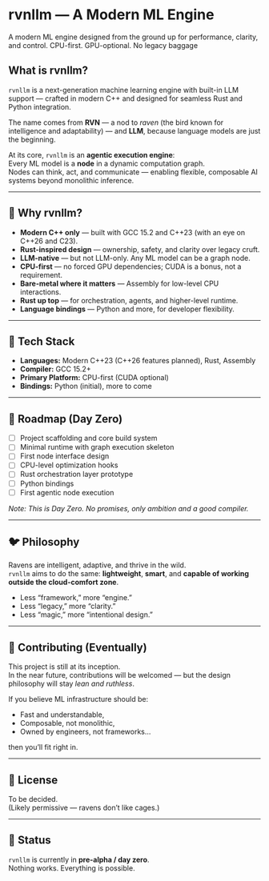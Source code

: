 # rvnllm — A Modern ML Engine

A modern ML engine designed from the ground up for performance, clarity, and control. CPU-first. GPU-optional. No legacy baggage

## What is rvnllm?

`rvnllm` is a next-generation machine learning engine with built-in LLM support — crafted in modern C++ and designed for seamless Rust and Python integration.

The name comes from **RVN** — a nod to *raven* (the bird known for intelligence and adaptability) — and **LLM**, because language models are just the beginning.

At its core, `rvnllm` is an **agentic execution engine**:  
Every ML model is a **node** in a dynamic computation graph.  
Nodes can think, act, and communicate — enabling flexible, composable AI systems beyond monolithic inference.

---

## 🧠 Why rvnllm?

- **Modern C++ only** — built with GCC 15.2 and C++23 (with an eye on C++26 and C23).
- **Rust-inspired design** — ownership, safety, and clarity over legacy cruft.
- **LLM-native** — but not LLM-only. Any ML model can be a graph node.
- **CPU-first** — no forced GPU dependencies; CUDA is a bonus, not a requirement.
- **Bare-metal where it matters** — Assembly for low-level CPU interactions.
- **Rust up top** — for orchestration, agents, and higher-level runtime.
- **Language bindings** — Python and more, for developer flexibility.

---

## 🧰 Tech Stack

- **Languages:** Modern C++23 (C++26 features planned), Rust, Assembly  
- **Compiler:** GCC 15.2+  
- **Primary Platform:** CPU-first (CUDA optional)  
- **Bindings:** Python (initial), more to come

---

## 📅 Roadmap (Day Zero)

- [ ] Project scaffolding and core build system  
- [ ] Minimal runtime with graph execution skeleton  
- [ ] First node interface design  
- [ ] CPU-level optimization hooks  
- [ ] Rust orchestration layer prototype  
- [ ] Python bindings  
- [ ] First agentic node execution

*Note: This is Day Zero. No promises, only ambition and a good compiler.*

---

## 🐦 Philosophy

Ravens are intelligent, adaptive, and thrive in the wild.  
`rvnllm` aims to do the same: **lightweight**, **smart**, and **capable of working outside the cloud-comfort zone**.

- Less “framework,” more “engine.”  
- Less “legacy,” more “clarity.”  
- Less “magic,” more “intentional design.”

---

## 🤝 Contributing (Eventually)

This project is still at its inception.  
In the near future, contributions will be welcomed — but the design philosophy will stay *lean and ruthless*.

If you believe ML infrastructure should be:

- Fast and understandable,  
- Composable, not monolithic,  
- Owned by engineers, not frameworks…

then you’ll fit right in.

---

## 📜 License

To be decided.  
(Likely permissive — ravens don’t like cages.)

---

## 🧭 Status

`rvnllm` is currently in **pre-alpha / day zero**.  
Nothing works. Everything is possible.
